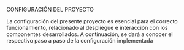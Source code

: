 CONFIGURACIÓN DEL PROYECTO

La configuración del presente proyecto es esencial para el correcto funcionamiento, relacionado al despliegue e interacción con los componentes desarrollados. A continuación, se dará a conocer el respectivo paso a paso de la configuración implementada
